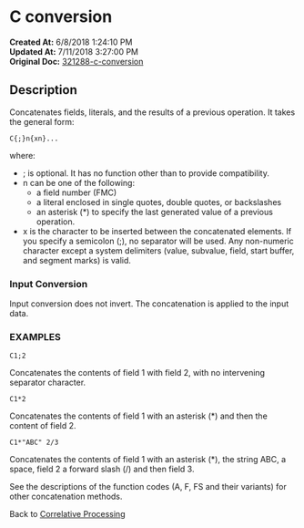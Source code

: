 # C conversion 

**Created At:** 6/8/2018 1:24:10 PM  
**Updated At:** 7/11/2018 3:27:00 PM  
**Original Doc:** [321288-c-conversion](https://docs.jbase.com/46351-conversion-processing/321288-c-conversion)  


## Description 

Concatenates fields, literals, and the results of a previous operation. It takes the general form:

```
C{;}n{xn}...
```

where:

- ; is optional. It has no function other than to provide compatibility.
- n can be one of the following:
    - a field number (FMC)
    - a literal enclosed in single quotes, double quotes, or backslashes
    - an asterisk (\*) to specify the last generated value of a previous operation.
- x is the character to be inserted between the concatenated elements. If you specify a semicolon (;), no separator will be used. Any non-numeric character except a system delimiters (value, subvalue, field, start buffer, and segment marks) is valid.




### Input Conversion 

Input conversion does not invert. The concatenation is applied to the input data.



### EXAMPLES

```
C1;2
```

Concatenates the contents of field 1 with field 2, with no intervening separator character.



```
C1*2
```

Concatenates the contents of field 1 with an asterisk (\*) and then the content of field 2.



```
C1*"ABC" 2/3
```

Concatenates the contents of field 1 with an asterisk (\*), the string ABC, a space, field 2 a forward slash (/) and then field 3.



See the descriptions of the function codes (A, F, FS and their variants) for other concatenation methods.

Back to [Correlative Processing](321577-conversion-processing)
